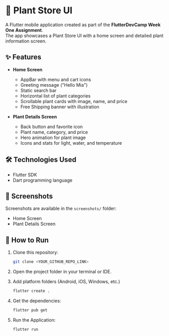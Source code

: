 # 🌱 Plant Store UI

A Flutter mobile application created as part of the **FlutterDevCamp Week One Assignment**.  
The app showcases a Plant Store UI with a home screen and detailed plant information screen.

## ✨ Features
- **Home Screen**
  - AppBar with menu and cart icons
  - Greeting message ("Hello Mia")
  - Static search bar
  - Horizontal list of plant categories
  - Scrollable plant cards with image, name, and price
  - Free Shipping banner with illustration

- **Plant Details Screen**
  - Back button and favorite icon
  - Plant name, category, and price
  - Hero animation for plant image
  - Icons and stats for light, water, and temperature

## 🛠 Technologies Used
- Flutter SDK
- Dart programming language

## 📸 Screenshots
Screenshots are available in the `screenshots/` folder:
- Home Screen
- Plant Details Screen
## 🚀 How to Run
1. Clone this repository:
   
   ```bash
   git clone <YOUR_GITHUB_REPO_LINK>
3. Open the project folder in your terminal or IDE.
4. Add platform folders (Android, iOS, Windows, etc.)
   
   ```bash
   flutter create .
5. Get the dependencies:
   ```bash
   flutter pub get
6. Run the Application:

   ```bash
   flutter run